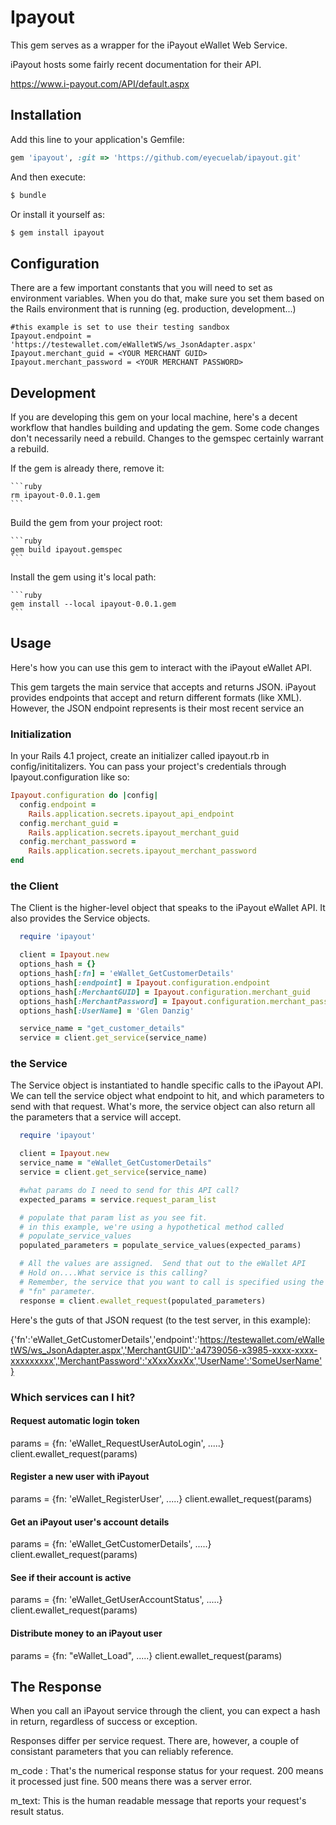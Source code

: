   # Ipayout

This gem serves as a wrapper for the iPayout eWallet Web Service.

iPayout hosts some fairly recent documentation for their API.

https://www.i-payout.com/API/default.aspx


## Installation

Add this line to your application's Gemfile:

```ruby
gem 'ipayout', :git => 'https://github.com/eyecuelab/ipayout.git'
```

And then execute:

```bash
$ bundle
```

Or install it yourself as:

```bash
$ gem install ipayout

```

## Configuration

There are a few important constants that you will need to set
as environment variables.  When you do that, make sure you set
them based on the Rails environment that is
running (eg. production, development...)

    #this example is set to use their testing sandbox
    Ipayout.endpoint = 'https://testewallet.com/eWalletWS/ws_JsonAdapter.aspx'
    Ipayout.merchant_guid = <YOUR MERCHANT GUID>
    Ipayout.merchant_password = <YOUR MERCHANT PASSWORD>

## Development

If you are developing this gem on your local machine, here's a
decent workflow that handles building and updating the gem. Some
code changes don't necessarily need a rebuild.  Changes to the gemspec
certainly warrant a rebuild.

If the gem is already there, remove it:

	```ruby
	rm ipayout-0.0.1.gem
	```

Build the gem from your project root:

	```ruby
	gem build ipayout.gemspec
	```
Install the gem using it's local path:

	```ruby
	gem install --local ipayout-0.0.1.gem
	```

## Usage

Here's how you can use this gem to interact with the iPayout eWallet API.

This gem targets the main service that accepts and returns JSON. iPayout provides endpoints that accept and return different formats (like XML).  However, the JSON endpoint represents is their most recent service an

### Initialization
In your Rails 4.1 project, create an initializer called ipayout.rb in config/inititalizers.  You can pass your project's credentials through Ipayout.configuration like so:

```ruby
Ipayout.configuration do |config|
  config.endpoint =
    Rails.application.secrets.ipayout_api_endpoint
  config.merchant_guid =
    Rails.application.secrets.ipayout_merchant_guid
  config.merchant_password =
    Rails.application.secrets.ipayout_merchant_password
end

```

### the Client
The Client is the higher-level object that speaks to the iPayout eWallet API. It also provides the Service objects.

```ruby
  require 'ipayout'

  client = Ipayout.new
  options_hash = {}
  options_hash[:fn] = 'eWallet_GetCustomerDetails'
  options_hash[:endpoint] = Ipayout.configuration.endpoint
  options_hash[:MerchantGUID] = Ipayout.configuration.merchant_guid
  options_hash[:MerchantPassword] = Ipayout.configuration.merchant_password
  options_hash[:UserName] = 'Glen Danzig'

  service_name = "get_customer_details"
  service = client.get_service(service_name)
```

### the Service
The Service object is instantiated to handle specific calls to the iPayout API.  We can tell the service object what endpoint to hit, and which parameters to send with that request.  What's more, the service object can also return all the parameters that a service will accept.

```ruby
  require 'ipayout'

  client = Ipayout.new
  service_name = "eWallet_GetCustomerDetails"
  service = client.get_service(service_name)

  #what params do I need to send for this API call?
  expected_params = service.request_param_list

  # populate that param list as you see fit.
  # in this example, we're using a hypothetical method called
  # populate_service_values
  populated_parameters = populate_service_values(expected_params)

  # All the values are assigned.  Send that out to the eWallet API
  # Hold on....What service is this calling?
  # Remember, the service that you want to call is specified using the
  # "fn" parameter.
  response = client.ewallet_request(populated_parameters)
```
Here's the guts of that JSON request (to the test server, in this example):

{'fn':'eWallet_GetCustomerDetails','endpoint':'https://testewallet.com/eWalletWS/ws_JsonAdapter.aspx','MerchantGUID':'a4739056-x3985-xxxx-xxxx-xxxxxxxxx','MerchantPassword':'xXxxXxxXx','UserName':'SomeUserName'}

### Which services can I hit?

#### Request automatic login token
params = {fn: 'eWallet_RequestUserAutoLogin', .....}
client.ewallet_request(params)

#### Register a new user with iPayout
params = {fn: 'eWallet_RegisterUser', .....}
client.ewallet_request(params)

#### Get an iPayout user's account details
params = {fn: 'eWallet_GetCustomerDetails', .....}
client.ewallet_request(params)

#### See if their account is active
params = {fn: 'eWallet_GetUserAccountStatus', .....}
client.ewallet_request(params)

#### Distribute money to an iPayout user
params = {fn: "eWallet_Load", .....}
client.ewallet_request(params)

## The Response

When you call an iPayout service through the client, you can expect a hash in return, regardless of success or exception.

Responses differ per service request.  There are, however, a couple of consistant parameters that you can reliably reference.

  m_code : That's the numerical response status for your request.  200 means it processed just fine.  500 means there was a server error.

  m_text: This is the human readable message that reports your request's result status.




